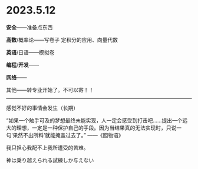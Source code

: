 # 2023.5.12

**安全**——准备点东西

**高数**/概率论——写卷子 定积分的应用、向量代数

**英语**/日语——模拟卷

**编程**/**开发**——

**网络**——

其他——转专业开始了。不可以寄！！

------

感觉不好的事情会发生（长期）

“如果一个触手可及的梦想最终未能实现，人一定会感受到打击吧……提出一个远大的理想，一定是一种保护自己的手段。因为当结果真的无法实现时，只说一句‘果然不出所料’就能掩盖过去了。” ——《囮物语》

我只担心我配不上我所遭受的苦难。

神は乗り越えられる試練しか与えない


